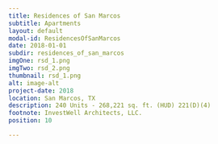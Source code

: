```yaml
---
title: Residences of San Marcos
subtitle: Apartments
layout: default
modal-id: ResidencesOfSanMarcos
date: 2018-01-01
subdir: residences_of_san_marcos
imgOne: rsd_1.png
imgTwo: rsd_2.png
thumbnail: rsd_1.png
alt: image-alt
project-date: 2018
location: San Marcos, TX
description: 240 Units - 268,221 sq. ft. (HUD) 221(D)(4)
footnote: InvestWell Architects, LLC.
position: 10

---
```

